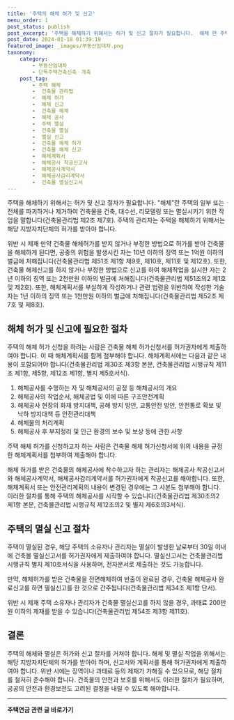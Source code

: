 ```yaml
---
title: '주택의 해체 허가 및 신고'
menu_order: 1
post_status: publish
post_excerpt: '주택을 해체하기 위해서는 허가 및 신고 절차가 필요합니다.  해체 란 주택의 일부 또는 전체를 파괴하거나 제거하여 건축물을 건축, 대수선, 리모델링 또는 멸실시키기 위한 작업을 말합니다 건축물관리법 제2조 제7호 . 주택의 관리자는 주택을 해체하기 위해서는 해당 지방자치단체의 허가를 받아야 합니다.'
post_date: 2024-01-18 01:39:19
featured_image: _images/부동산임대차.png
taxonomy:
    category:
        - 부동산임대차
        - 단독주택건축신축ㆍ개축
    post_tag:
        - 주택 해체
        -  건축물 관리법
        -  해체 허가
        -  해체 신고
        -  건축물 해체
        -  해체 공사
        -  주택 멸실
        -  건축물 멸실
        -  멸실 신고
        -  건축물 해체 허가
        -  건축물 해체 신고
        -  해체계획서
        -  해체공사 착공신고서
        -  해체공사계약서
        -  해체공사감리계약서
        -  건축물 멸실신고서
---
```



주택을 해체하기 위해서는 허가 및 신고 절차가 필요합니다. "해체"란 주택의 일부 또는 전체를 파괴하거나 제거하여 건축물을 건축, 대수선, 리모델링 또는 멸실시키기 위한 작업을 말합니다(건축물관리법 제2조 제7호). 주택의 관리자는 주택을 해체하기 위해서는 해당 지방자치단체의 허가를 받아야 합니다. 

위반 시 제재
만약 건축물 해체허가를 받지 않거나 부정한 방법으로 허가를 받아 건축물을 해체하게 된다면, 공중의 위험을 발생시킨 자는 10년 이하의 징역 또는 1억원 이하의 벌금에 처해집니다(건축물관리법 제51조 제1항 제9호, 제10호, 제11호 및 제12호). 또한, 건축물 해체신고를 하지 않거나 부정한 방법으로 신고를 하여 해체작업을 실시한 자는 2년 이하의 징역 또는 2천만원 이하의 벌금에 처해집니다(건축물관리법 제51조의2 제1호 및 제2호). 또한, 해체계획서를 부실하게 작성하거나 관련 법령을 위반하여 작성한 기술자는 1년 이하의 징역 또는 1천만원 이하의 벌금에 처해집니다(건축물관리법 제52조 제7호 및 제8호).

## 해체 허가 및 신고에 필요한 절차 

주택의 해체 허가 신청을 하려는 사람은 건축물 해체 허가신청서를 허가권자에게 제출하여야 합니다. 이 때 해체계획서를 함께 첨부해야 합니다. 해체계획서에는 다음과 같은 내용이 포함되어야 합니다(건축물관리법 제30조 제3항 본문, 건축물관리법 시행규칙 제11조 제1항, 제5항, 제12조 제1항, 별지 제5호서식).

1. 해체공사를 수행하는 자 및 해체공사의 공정 등 해체공사의 개요
2. 해체공사의 작업순서, 해체공법 및 이에 따른 구조안전계획
3. 해체공사 현장의 화재 방지대책, 공해 방지 방안, 교통안전 방안, 안전통로 확보 및 낙하 방지대책 등 안전관리대책
4. 해체물의 처리계획
5. 해체공사 후 부지정리 및 인근 환경의 보수 및 보상 등에 관한 사항

주택 해체 허가를 신청하고자 하는 사람은 건축물 해체 허가신청서에 위의 내용을 규정한 해체계획서를 첨부하여 제출해야 합니다.

해체 허가를 받은 건축물의 해체공사에 착수하고자 하는 관리자는 해체공사 착공신고서와 해체공사계약서, 해체공사감리계약서를 허가권자에게 착공신고를 해야합니다. 또한, 해체계획서 또는 안전관리계획의 내용이 변경된 경우에는 그 사본도 첨부해야 합니다. 이러한 절차를 통해 주택의 해체공사를 시작할 수 있습니다(건축물관리법 제30조의2 제1항 본문, 건축물관리법 시행규칙 제12조의2 및 별지 제6호의3서식).

## 주택의 멸실 신고 절차

주택이 멸실된 경우, 해당 주택의 소유자나 관리자는 멸실이 발생한 날로부터 30일 이내에 건축물 멸실신고서를 허가권자에게 제출하여야 합니다. 멸실신고서는 건축물관리법 시행규칙 별지 제10호서식을 사용하며, 전자문서로 제출하는 것도 가능합니다. 

만약, 해체허가를 받은 건축물을 전면해체하여 반출이 완료된 경우, 건축물 해체공사 완료신고를 하면 멸실신고를 한 것으로 간주됩니다(건축물관리법 제34조 제1항 단서).

위반 시 제재
주택 소유자나 관리자가 건축물 멸실신고를 하지 않을 경우, 과태료 200만원 이하의 제재를 받을 수 있습니다(건축물관리법 제54조 제3항 제11호).

## 결론

주택의 해체와 멸실은 허가와 신고 절차를 거쳐야 합니다. 해체 및 멸실 작업을 위해서는 해당 지방자치단체의 허가를 받아야 하며, 신고서와 계획서를 통해 허가권자에게 제출하여야 합니다. 위반 시에는 징역이나 과태료 등의 제재가 가해질 수 있으므로, 해당 절차를 철저히 준수해야 합니다. 건축물의 안전과 보호를 위해서도 이러한 절차가 필요하며, 공공의 안전과 환경보전도 고려된 결정을 내릴 수 있도록 해야합니다.
<!-- wp:separator -->
<hr class="wp-block-separator has-alpha-channel-opacity"/>
<!-- /wp:separator -->

<!-- wp:group {"backgroundColor":"base","layout":{"type":"constrained"}} -->
<div class="wp-block-group has-base-background-color has-background"><!-- wp:paragraph {"align":"center","fontSize":"medium"} -->
<p class="has-text-align-center has-large-font-size"><strong>주택연금 관련 글 바로가기</strong></p>
<!-- /wp:paragraph -->


<!-- wp:latest-posts
{"categories":[{"id":14528,"count":19,"description":"","link":"https://uknowlaw.com/category/%ec%a3%bc%ed%83%9d%ec%97%b0%ea%b8%88/","name":"주택연금","slug":"주택연금","taxonomy":"category","parent":0,"meta":[],"_links":{"self":[{"href":"https://uknowlaw.com/wp-json/wp/v2/categories/14528"}],"collection":[{"href":"https://uknowlaw.com/wp-json/wp/v2/categories"}],"about":[{"href":"https://uknowlaw.com/wp-json/wp/v2/taxonomies/category"}],"wp:post_type":[{"href":"https://uknowlaw.com/wp-json/wp/v2/posts?categories=14528"}],"curies":[{"name":"wp","href":"https://api.w.org/{rel}","templated":true}]}}],"postsToShow":100,"excerptLength":28,"postLayout":"grid","columns":2,"featuredImageAlign":"left","featuredImageSizeSlug":"large","fontSize":"small"} /--></div>
<!-- /wp:group -->